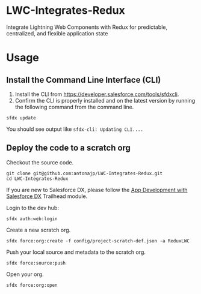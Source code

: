 # LWC-Integrates-Redux
Integrate Lightning Web Components with Redux for predictable, centralized, and flexible application state


# Usage

## Install the Command Line Interface (CLI)

1. Install the CLI from https://developer.salesforce.com/tools/sfdxcli.
1. Confirm the CLI is properly installed and on the latest version by running the following command from the command line.

```
sfdx update
```

You should see output like `sfdx-cli: Updating CLI....`


## Deploy the code to a scratch org

Checkout the source code.

```
git clone git@github.com:antonajp/LWC-Integrates-Redux.git
cd LWC-Integrates-Redux
```

If you are new to Salesforce DX, please follow the [App Development with Salesforce DX](https://trailhead.salesforce.com/content/learn/modules/sfdx_app_dev) Trailhead module.

Login to the dev hub:

```
sfdx auth:web:login
```

Create a new scratch org.

```
sfdx force:org:create -f config/project-scratch-def.json -a ReduxLWC
```

Push your local source and metadata to the scratch org.

```
sfdx force:source:push
```

Open your org.

```
sfdx force:org:open
```
